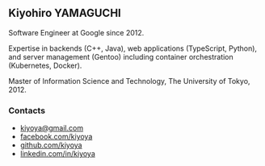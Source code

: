 ## Kiyohiro YAMAGUCHI

Software Engineer at Google since 2012.

Expertise in backends (C++, Java), web applications (TypeScript, Python), and
server management (Gentoo) including container orchestration
(Kubernetes, Docker).

Master of Information Science and Technology, The University of Tokyo, 2012.

### Contacts

- [kiyoya@gmail.com](mailto:kiyoya@gmail.com)
- [facebook.com/kiyoya](https://facebook.com/kiyoya)
- [github.com/kiyoya](https://github.com/kiyoya)
- [linkedin.com/in/kiyoya](https://linkedin.com/in/kiyoya)
